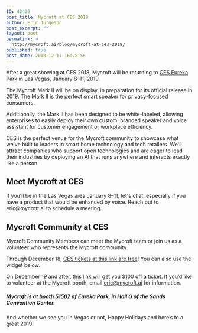 ```yaml
---
ID: 42429
post_title: Mycroft at CES 2019
author: Eric Jurgeson
post_excerpt: ""
layout: post
permalink: >
  http://mycroft.ai/blog/mycroft-at-ces-2019/
published: true
post_date: 2018-12-17 16:28:55
---
```

After a great showing at CES 2018, Mycroft will be returning to <a href="https://www.ces.tech/Topics/Startups/Startups.aspx" target="_blank" rel="noopener">CES Eureka Park</a> in Las Vegas, January 8–11, 2019.

The Mycroft Mark II will be on display, in preparation for its official release in 2019. The Mark II is the perfect smart speaker for privacy-focused consumers.

Additionally, the Mark II has been designed to be white-labeled, allowing enterprises to easily deploy their own custom, branded speaker and voice assistant for customer engagement or workplace efficiency.

CES is the perfect venue for the Mycroft community to showcase what we’ve built to leaders in smart home technology and tech retailers. We'll attract companies who support open technologies and are eager to lead their industries by deploying an AI that runs anywhere and interacts exactly like a person.
<h2>Meet Mycroft at CES</h2>
If you’ll be in the Las Vegas area January 8–11, let's chat, especially if you have a product that would be enhanced by voice. Reach out to eric@mycroft.ai to schedule a meeting.
<h2>Mycroft Community at CES</h2>
Mycroft Community Members can meet the Mycroft team or join us as a volunteer who represents the Mycroft community.

Through December 18, <a href="https://www.compusystems.com/servlet/ar?evt_uid=256&amp;p=DS002119&amp;W=WG01" target="_blank" rel="noopener">CES tickets at this link are free</a>! You can also use the widget below.

On December 19 and after, this link will get you $100 off a ticket. If you’d like to volunteer at the Mycroft booth, email eric@mycroft.ai for information.
<h5>Mycroft is at <a href="https://ces19.mapyourshow.com/7_0/floorplan/?hallID=M&amp;selectedBooth=booth~51507" target="_blank" rel="noopener">booth 51507</a> of Eureka Park, in Hall G of the Sands Convention Center.</h5>
And whether we see you in Vegas or not, Happy Holidays and here’s to a great 2019!

<script type="text/javascript"> 
var CSIWidgetOrgId = '00002119'; 
var CSIWidgetEvtId = '256'; 
var CSIWidgetAuthId = 'MYCR2119'; 
</script>
<script type="text/javascript" src="https://www.compusystems.com/jsp/Widget/JS/widget_CES.js"></script>